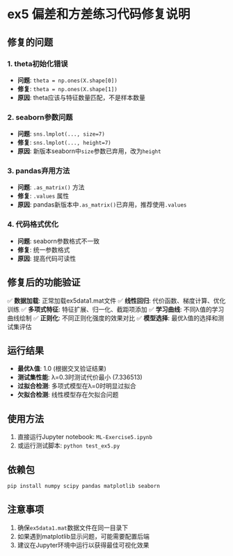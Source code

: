 # ex5 偏差和方差练习代码修复说明

## 修复的问题

### 1. **theta初始化错误**
- **问题**: `theta = np.ones(X.shape[0])` 
- **修复**: `theta = np.ones(X.shape[1])`
- **原因**: theta应该与特征数量匹配，不是样本数量

### 2. **seaborn参数问题**
- **问题**: `sns.lmplot(..., size=7)`
- **修复**: `sns.lmplot(..., height=7)`
- **原因**: 新版本seaborn中`size`参数已弃用，改为`height`

### 3. **pandas弃用方法**
- **问题**: `.as_matrix()` 方法
- **修复**: `.values` 属性
- **原因**: pandas新版本中`.as_matrix()`已弃用，推荐使用`.values`

### 4. **代码格式优化**
- **问题**: seaborn参数格式不一致
- **修复**: 统一参数格式
- **原因**: 提高代码可读性

## 修复后的功能验证

✅ **数据加载**: 正常加载ex5data1.mat文件
✅ **线性回归**: 代价函数、梯度计算、优化训练
✅ **多项式特征**: 特征扩展、归一化、截距项添加
✅ **学习曲线**: 不同λ值的学习曲线绘制
✅ **正则化**: 不同正则化强度的效果对比
✅ **模型选择**: 最优λ值的选择和测试集评估

## 运行结果

- **最优λ值**: 1.0 (根据交叉验证结果)
- **测试集性能**: λ=0.3时测试代价最小 (7.336513)
- **过拟合检测**: 多项式模型在λ=0时明显过拟合
- **欠拟合检测**: 线性模型存在欠拟合问题

## 使用方法

1. 直接运行Jupyter notebook: `ML-Exercise5.ipynb`
2. 或运行测试脚本: `python test_ex5.py`

## 依赖包

```bash
pip install numpy scipy pandas matplotlib seaborn
```

## 注意事项

1. 确保`ex5data1.mat`数据文件在同一目录下
2. 如果遇到matplotlib显示问题，可能需要配置后端
3. 建议在Jupyter环境中运行以获得最佳可视化效果 